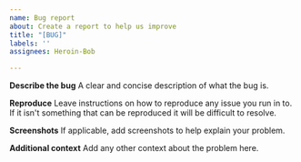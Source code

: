 ```yaml
---
name: Bug report
about: Create a report to help us improve
title: "[BUG]"
labels: ''
assignees: Heroin-Bob

---
```


**Describe the bug**
A clear and concise description of what the bug is.

**Reproduce**
Leave instructions on how to reproduce any issue you run in to. If it isn't something that can be reproduced it will be difficult to resolve.

**Screenshots**
If applicable, add screenshots to help explain your problem.

**Additional context**
Add any other context about the problem here.

